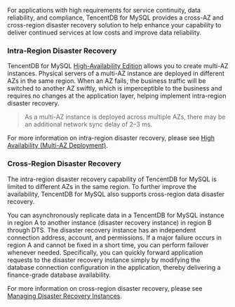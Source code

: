 For applications with high requirements for service continuity, data reliability, and compliance, TencentDB for MySQL provides a cross-AZ and cross-region disaster recovery solution to help enhance your capability to deliver continued services at low costs and improve data reliability.

### Intra-Region Disaster Recovery
TencentDB for MySQL [High-Availability Edition](https://intl.cloud.tencent.com/document/product/236/17136) allows you to create multi-AZ instances. Physical servers of a multi-AZ instance are deployed in different AZs in the same region. When an AZ fails, the business traffic will be switched to another AZ swiftly, which is imperceptible to the business and requires no changes at the application layer, helping implement intra-region disaster recovery.
>As a multi-AZ instance is deployed across multiple AZs, there may be an additional network sync delay of 2–3 ms.

For more information on intra-region disaster recovery, please see [High Availability (Multi-AZ Deployment)](https://intl.cloud.tencent.com/document/product/236/8459).

### Cross-Region Disaster Recovery
The intra-region disaster recovery capability of TencentDB for MySQL is limited to different AZs in the same region. To further improve the availability, TencentDB for MySQL also supports cross-region data disaster recovery.

You can asynchronously replicate data in a TencentDB for MySQL instance in region A to another instance (disaster recovery instance) in region B through DTS. The disaster recovery instance has an independent connection address, account, and permissions. If a major failure occurs in region A and cannot be fixed in a short time, you can perform failover whenever needed. Specifically, you can quickly forward application requests to the disaster recovery instance simply by modifying the database connection configuration in the application, thereby delivering a finance-grade database availability.

For more information on cross-region disaster recovery, please see [Managing Disaster Recovery Instances](https://intl.cloud.tencent.com/document/product/236/7272).

